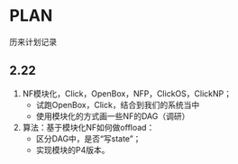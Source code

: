 # PLAN

历来计划记录

## 2.22

1. NF模块化，Click，OpenBox，NFP，ClickOS，ClickNP；
    - 试跑OpenBox，Click，结合到我们的系统当中
    - 使用模块化的方式画一些NF的DAG（调研）
2. 算法：基于模块化NF如何做offload：
    - 区分DAG中，是否“写state”；
    - 实现模块的P4版本。
